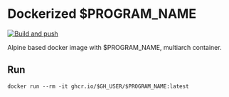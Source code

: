 # Dockerized $PROGRAM_NAME
[![Build and push](https://github.com/$GH_USER/$REPO_NAME/actions/workflows/image.yml/badge.svg)](https://github.com/$GH_USER/$REPO_NAME/actions/workflows/image.yml)

Alpine based docker image with $PROGRAM_NAME, multiarch container.

## Run

```
docker run --rm -it ghcr.io/$GH_USER/$PROGRAM_NAME:latest
```